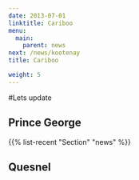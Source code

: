 ```yaml
---
date: 2013-07-01
linktitle: Cariboo
menu:
  main:
    parent: news
next: /news/kootenay
title: Cariboo

weight: 5
---
```

#Lets update
## Prince George
{{% list-recent "Section" "news" %}}
## Quesnel
